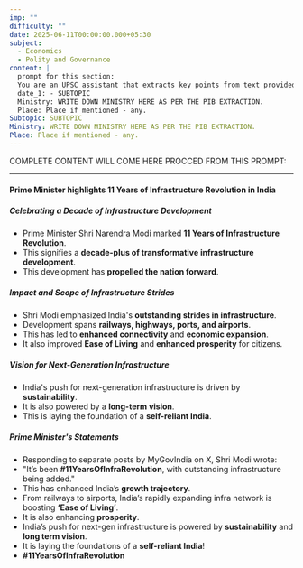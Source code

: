 ```yaml
---
imp: ""
difficulty: ""
date: 2025-06-11T00:00:00.000+05:30
subject:
  - Economics
  - Polity and Governance
content: |
  prompt for this section:
  You are an UPSC assistant that extracts key points from text provided by the user. Output ONLY the key points without additional comments. ENSURE 100% FACTUAL CORRECTNESS. take out the 5 most important from exam perspective. keypoints in a way that it covers the complete content in bullet points, each bullet point not more than 12 words.
  date_1: - SUBTOPIC
  Ministry: WRITE DOWN MINISTRY HERE AS PER THE PIB EXTRACTION.
  Place: Place if mentioned - any.
Subtopic: SUBTOPIC
Ministry: WRITE DOWN MINISTRY HERE AS PER THE PIB EXTRACTION.
Place: Place if mentioned - any.
---
```


COMPLETE CONTENT WILL COME HERE PROCCED FROM THIS PROMPT:

---

#### Prime Minister highlights 11 Years of Infrastructure Revolution in India

##### Celebrating a Decade of Infrastructure Development
- Prime Minister Shri Narendra Modi marked **11 Years of Infrastructure Revolution**.
- This signifies a **decade-plus of transformative infrastructure development**.
- This development has **propelled the nation forward**.

##### Impact and Scope of Infrastructure Strides
- Shri Modi emphasized India's **outstanding strides in infrastructure**.
- Development spans **railways, highways, ports, and airports**.
- This has led to **enhanced connectivity** and **economic expansion**.
- It also improved **Ease of Living** and **enhanced prosperity** for citizens.

##### Vision for Next-Generation Infrastructure
- India's push for next-generation infrastructure is driven by **sustainability**.
- It is also powered by a **long-term vision**.
- This is laying the foundation of a **self-reliant India**.

##### Prime Minister's Statements
- Responding to separate posts by MyGovIndia on X, Shri Modi wrote:
- "It’s been **#11YearsOfInfraRevolution**, with outstanding infrastructure being added."
- This has enhanced India’s **growth trajectory**.
- From railways to airports, India’s rapidly expanding infra network is boosting **‘Ease of Living’**.
- It is also enhancing **prosperity**.
- India’s push for next-gen infrastructure is powered by **sustainability** and **long term vision**.
- It is laying the foundations of a **self-reliant India**!
- **#11YearsOfInfraRevolution**